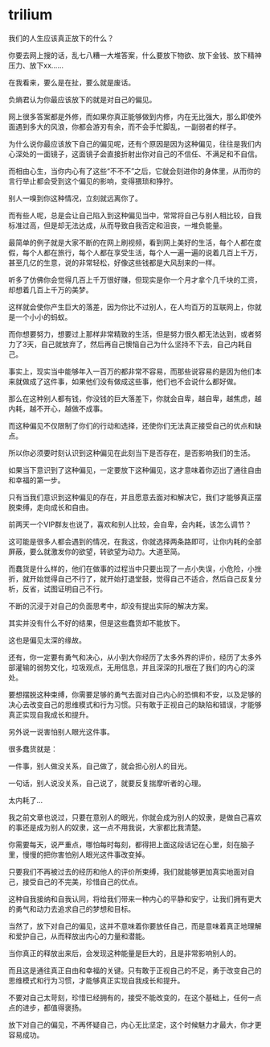 # trilium

我们的人生应该真正放下的什么？

你要去网上搜的话，乱七八糟一大堆答案，什么要放下物欲、放下金钱、放下精神压力、放下xx......

在我看来，要么是在扯，要么就是废话。

负熵君认为你最应该放下的就是对自己的偏见。

网上很多答案都是外修，而如果你真正能够做到内修，内在无比强大，那么即使外面遇到多大的风浪，你都会游刃有余，而不会手忙脚乱，一副弱者的样子。

为什么说你最应该放下自己的偏见呢，还有个原因是因为这种偏见，往往是我们内心深处的一面镜子，这面镜子会直接折射出你对自己的不信任、不满足和不自信。

而相由心生，当你内心有了这些“不不不”之后，它就会刻进你的身体里，从而你的言行举止都会受到这个偏见的影响，变得猥琐和狰狞。 

别人一嗅到你这种情况，立刻就远离你了。

而有些人呢，总是会让自己陷入到这种偏见当中，常常将自己与别人相比较，自我标准过高，但是却无法达成，从而导致自我否定和沮丧，一堆负能量。

最简单的例子就是大家不断的在网上刷视频，看到网上美好的生活，每个人都在度假，每个人都在旅行，每个人都在享受生活，每个人一遍一遍的说着几百上千万，甚至几亿的生意，说的非常轻松，好像这些钱都是大风刮来的一样。

听多了仿佛你会觉得几百上千万很好赚，但现实是你一个月才拿个几千块的工资，却想着几百上千万的美梦。

这样就会使你产生巨大的落差，因为你比不过别人，在人均百万的互联网上，你就是一个小小的蚂蚁。

而你想要努力，想要过上那样非常精致的生活，但是努力很久都无法达到，或者努力了3天，自己就放弃了，然后再自己懊恼自己为什么坚持不下去，自己内耗自己。

事实上，现实当中能够年入一百万的都非常不容易，而那些说容易的是因为他们本来就做成了这件事，如果他们没有做成这些事，他们也不会说什么都好做。

那么在这种别人都有钱，你没钱的巨大落差下，你就会自卑，越自卑，越焦虑，越内耗，越不开心，越做不成事。

而这种偏见不仅限制了你们的行动和选择，还使你们无法真正接受自己的优点和缺点。

所以你必须要时刻认识到这种偏见在此刻当下是否存在，是否影响我们的生活。

如果当下意识到了这种偏见，一定要放下这种偏见，这才意味着你迈出了通往自由和幸福的第一步。

只有当我们意识到这种偏见的存在，并且愿意去面对和解决它，我们才能够真正摆脱束缚，走向成长和自由。

前两天一个VIP群友也说了，喜欢和别人比较，会自卑，会内耗，该怎么调节？

这可能是很多人都会遇到的情况，在我这，你就选择两条路即可，让你内耗的全部屏蔽，要么就激发你的欲望，转欲望为动力。大道至简。

而蠢货是什么样的，他们在做事的过程当中只要出现了一点小失误，小危险，小挫折，就开始觉得自己不行了，就开始打退堂鼓，觉得自己不适合，然后自己反复分析，反省，试图证明自己不行。

不断的沉浸于对自己的负面思考中，却没有提出实际的解决方案。

其实并没有什么不好的结果，但是这些蠢货却不能放下。

这也是偏见太深的缘故。

还有，你一定要有勇气和决心，从小到大你经历了太多外界的评价，经历了太多外部灌输的弱势文化，垃圾观点，无用信息，并且深深的扎根在了我们的内心的深处。

要想摆脱这种束缚，你需要足够的勇气去面对自己内心的恐惧和不安，以及足够的决心去改变自己的思维模式和行为习惯。只有敢于正视自己的缺陷和错误，才能够真正实现自我成长和提升。

另外说一说害怕别人眼光这件事。
 

很多蠢货就是：

一件事，别人做没关系，自己做了，就会担心别人的目光。

一句话，别人说没关系，自己说了，就要反复揣摩听者的心理。

太内耗了...

我之前文章也说过，只要在意别人的眼光，你就会成为别人的奴隶，是做自己喜欢的事还是成为别人的奴隶，这一点不用我说，大家都比我清楚。

你需要每天，说严重点，哪怕每时每刻，都得把上面这段话记在心里，刻在脑子里，慢慢的把你害怕别人眼光这件事改变掉。

只要我们不再被过去的经历和他人的评价所束缚，我们就能够更加真实地面对自己，接受自己的不完美，珍惜自己的优点。

这种自我接纳和自我认同，将给我们带来一种内心的平静和安宁，让我们拥有更大的勇气和动力去追求自己的梦想和目标。

当然了，放下对自己的偏见，这并不意味着你要放任自己，而是意味着真正地理解和爱护自己，从而释放出内心的力量和潜能。

当你真正的释放出来后，会发现这种能量是巨大的，且是非常影响别人的。

而且这是通往真正自由和幸福的关键。只有敢于正视自己的不足，勇于改变自己的思维模式和行为习惯，才能够真正实现自我成长和提升。

不要对自己太苛刻，珍惜已经拥有的，接受不能改变的，在这个基础上，任何一点点的进步，都值得褒扬。

放下对自己的偏见，不再怀疑自己，内心无比坚定，这个时候魅力才最大，你才更容易成功。